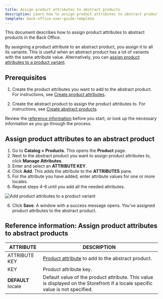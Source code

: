 ```yaml
---
title: Assign product attributes to abstract products
description: Learn how to assign product attributes to abstract products in the Back Office
template: back-office-user-guide-template
---
```


This document describes how to assign product attributes to abstract products in the Back Office.

By assigning a product attribute to an abstract product, you assign it to all its variants. This is useful when an abstract product has a lot of variants with the same attribute value. Alternatively, you can [assign product attributes to a product variant](/docs/scos/user/back-office-user-guides/{{page.version}}/catalog/products/manage-concrete-products/assign-product-attributes-to-product-variants.html).

## Prerequisites

1. Create the product attributes you want to add to the abstract product. For instructions, see [Create product attributes](/docs/scos/user/back-office-user-guides/{{page.version}}/catalog/attributes/create-product-attributes.html).

2. Create the abstract product to assign the product attributes to. For instructions, see [Create abstract products](/docs/scos/user/back-office-user-guides/{{page.version}}/catalog/products/manage-abstract-products/create-abstract-products-and-product-bundles.html).  


Review the [reference information](#reference-information-assign-product-attributes-to-abstract-products) before you start, or look up the necessary information as you go through the process.


## Assign product attributes to an abstract product

1. Go to **Catalog&nbsp;<span aria-label="and then">></span> Products**.
    This opens the **Product** page.
2. Next to the abstract product you want to assign product attributes to, click **Manage Attributes**.
3. Enter and select an **ATTRIBUTE KEY**.
4. Click **Add**.
    This adds the attribute to the **ATTRIBUTES** pane.
5. For the attribute you have added, enter attribute values for one or more locales.
6. Repeat steps 4-6 until you add all the needed attributes.

![Add product attributes to a product variant](https://spryker.s3.eu-central-1.amazonaws.com/docs/scos/user/back-office-user-guides/catalog/products/manage-product-variants/assign-product-attributes-to-product-variants.md/add-product-attributes-to-product-variants.png)

6. Click **Save**.
    A window with a success message opens. You've assigned product attributes to the abstract product.


## Reference information: Assign product attributes to abstract products

| ATTRIBUTE | DESCRIPTION |
|-|-|
| ATTRIBUTE KEY | [Product attribute](/docs/scos/user/features/{{page.version}}/product-feature-overview/product-attributes-overview.html) to add to the abstract product. |
| KEY | Product attribute key. |
| **DEFAULT** locale | Default value of the product attribute. This value is displayed on the Storefront if a locale specific value is not specified. |     
